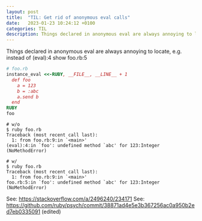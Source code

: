 ```yaml
---
layout: post
title:  "TIL: Get rid of anonymous eval calls"
date:   2023-01-23 10:24:12 +0100
categories: TIL
description: Things declared in anonymous eval are always annoying to locate
---
```


Things declared in anonymous eval are always annoying to locate,
e.g. instead of (eval):4 show foo.rb:5

```ruby
# foo.rb
instance_eval <<-RUBY, __FILE__, __LINE__ + 1
  def foo
    a = 123
    b = :abc
    a.send b
  end
RUBY
foo
```

```shell
# w/o
$ ruby foo.rb
Traceback (most recent call last):
  1: from foo.rb:9:in `<main>'
(eval):4:in `foo': undefined method `abc' for 123:Integer (NoMethodError)

# w/
$ ruby foo.rb
Traceback (most recent call last):
  1: from foo.rb:9:in `<main>'
foo.rb:5:in `foo': undefined method `abc' for 123:Integer (NoMethodError)
```

See: https://stackoverflow.com/a/2496240/234171
See: https://github.com/ruby/psych/commit/38871ad4e5e3b367256ac0a950b2ed7eb0335091 (edited)
